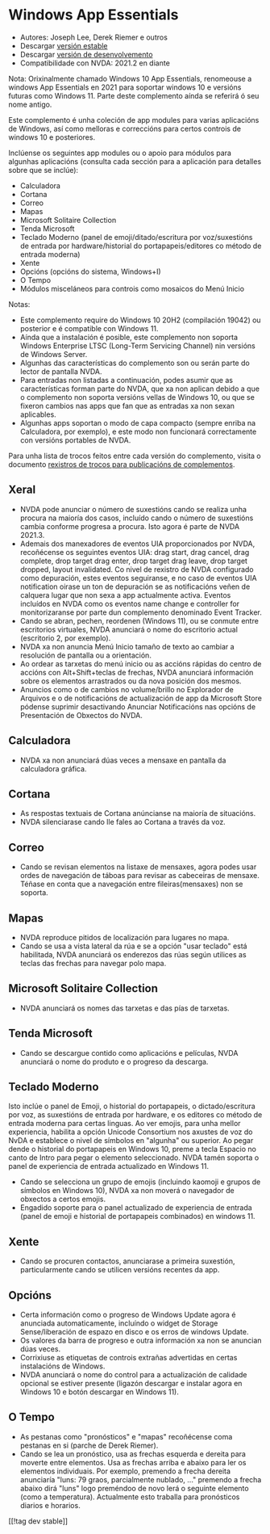 # Windows App Essentials #

* Autores: Joseph Lee, Derek Riemer e outros
* Descargar [versión estable][1]
* Descargar [versión de desenvolvemento][2]
* Compatibilidade con NVDA: 2021.2 en diante

Nota: Orixinalmente chamado Windows 10 App Essentials, renomeouse a windows
App Essentials en 2021 para soportar windows 10 e versións futuras como
Windows 11. Parte deste complemento aínda se referirá ó seu nome antigo.

Este complemento é unha coleción de app modules para varias aplicacións de
Windows, así como melloras e correccións para certos controis de windows 10
e posteriores.

Inclúense os seguintes app modules ou o apoio para módulos para algunhas
aplicacións (consulta cada sección para a aplicación para detalles sobre que
se inclúe):

* Calculadora
* Cortana
* Correo
* Mapas
* Microsoft Solitaire Collection
* Tenda Microsoft
* Teclado Moderno (panel de emoji/ditado/escritura por voz/suxestións de
  entrada por hardware/historial do portapapeis/editores co método de
  entrada moderna)
* Xente
* Opcións (opcións do sistema, Windows+I)
* O Tempo
* Módulos misceláneos para controis como mosaicos do Menú Inicio

Notas:

* Este complemento require do Windows 10 20H2 (compilación 19042) ou
  posterior e é compatible con Windows 11.
* Aínda que a instalación é posible, este complemento non soporta Windows
  Enterprise LTSC (Long-Term Servicing Channel) nin versións de Windows
  Server.
* Algunhas das características do complemento son ou serán parte do lector
  de pantalla NVDA.
* Para entradas non listadas a continuación, podes asumir que as
  características forman parte do NVDA, que xa non aplican debido a que o
  complemento non soporta versións vellas de Windows 10, ou que se fixeron
  cambios nas apps que fan que as entradas xa non sexan aplicables.
* Algunhas apps soportan o modo de capa compacto (sempre enriba na
  Calculadora, por exemplo), e este modo non funcionará correctamente con
  versións portables de NVDA.

Para unha lista de trocos feitos entre cada versión do complemento, visita o
documento [rexistros de trocos para publicacións de complementos][3].

## Xeral

* NVDA pode anunciar o número de suxestións cando se realiza unha procura na
  maioría dos casos, incluído cando o número de suxestións cambia conforme
  progresa a procura. Isto agora é parte de NVDA 2021.3.
* Ademais dos manexadores de eventos UIA proporcionados por NVDA,
  recoñécense os seguintes eventos UIA: drag start, drag cancel, drag
  complete, drop target drag enter, drop target drag leave, drop target
  dropped, layout invalidated. Co nivel de rexistro de NVDA configurado como
  depuración, estes eventos seguiranse, e no caso de eventos UIA
  notification oirase un ton de depuración se as notificacións veñen de
  calquera lugar que non sexa a app actualmente activa. Eventos incluídos en
  NVDA como os eventos name change e controller for monitorizaranse por
  parte dun complemento denominado Event Tracker.
* Cando se abran, pechen, reordenen (Windows 11), ou se conmute entre
  escritorios virtuales, NVDA anunciará o nome do escritorio actual
  (escritorio 2, por exemplo).
* NVDA xa non anuncia Menú Inicio tamaño de texto ao cambiar a resolución de
  pantalla ou a orientación.
* Ao ordear as tarxetas do menú inicio ou as accións rápidas do centro de
  accións con Alt+Shift+teclas de frechas, NVDA anunciará información sobre
  os elementos arrastrados ou da nova posición dos mesmos.
* Anuncios como o de cambios no volume/brillo no Explorador de Arquivos e o
  de notificacións de actualización de app da Microsoft Store pódense
  suprimir desactivando Anunciar Notificacións nas opcións de Presentación
  de Obxectos do NVDA.

## Calculadora

* NVDA xa non anunciará dúas veces a mensaxe en pantalla da calculadora
  gráfica.

## Cortana

* As respostas textuais de Cortana anúncianse na maioría de situacións.
* NVDA silenciarase cando lle fales ao Cortana a través da voz.

## Correo

* Cando se revisan elementos na listaxe de mensaxes, agora podes usar ordes
  de navegación de táboas para revisar as cabeceiras de mensaxe. Téñase en
  conta que a navegación entre fileiras(mensaxes) non se soporta.

## Mapas

* NVDA reproduce pitidos de localización para lugares no mapa.
* Cando se usa a vista lateral da rúa e se a opción "usar teclado" está
  habilitada, NVDA anunciará os enderezos das rúas según utilices as teclas
  das frechas para navegar polo mapa.

## Microsoft Solitaire Collection

* NVDA anunciará os nomes das tarxetas e das pías de tarxetas.

## Tenda Microsoft

* Cando se descargue contido como aplicacións e películas, NVDA anunciará o
  nome do produto e o progreso da descarga.

## Teclado Moderno

Isto inclúe o panel de Emoji, o historial do portapapeis, o
dictado/escritura por voz, as suxestións de entrada por hardware, e os
editores co método de entrada moderna para certas linguas. Ao ver emojis,
para unha mellor experiencia, habilita a opción Unicode Consortium nos
axustes de voz do NvDA e establece o nivel de símbolos en "algunha" ou
superior. Ao pegar dende o historial do portapapeis en Windows 10, preme a
tecla Espacio no canto de Intro para pegar o elemento seleccionado. NVDA
tamén soporta o panel de experiencia de entrada actualizado en Windows 11.

* Cando se selecciona un grupo de emojis (incluindo kaomoji e grupos de
  símbolos en Windows 10), NVDA xa non moverá o navegador de obxectos a
  certos emojis.
* Engadido soporte para o panel actualizado de experiencia de entrada (panel
  de emoji e historial de portapapeis combinados) en windows 11.

## Xente

* Cando se procuren contactos, anunciarase a primeira suxestión,
  particularmente cando se utilicen versións recentes da app.

## Opcións

* Certa información como o progreso de Windows Update agora é anunciada
  automaticamente, incluíndo o widget de Storage Sense/liberación de espazo
  en disco e os erros de windows Update.
* Os valores da barra de progreso e outra información xa non se anuncian
  dúas veces.
* Corrixiuse as etiquetas de controis extrañas advertidas en certas
  instalacións de Windows.
* NVDA anunciará o nome do control para a actualización de calidade opcional
  se estiver presente (ligazón descargar e instalar agora en Windows 10 e
  botón descargar en Windows 11).

## O Tempo

* As pestanas como "pronósticos" e "mapas" recoñécense coma pestanas en si
  (parche de Derek Riemer).
* Cando se lea un pronóstico, usa as frechas esquerda e dereita para moverte
  entre elementos. Usa as frechas arriba e abaixo para ler os elementos
  individuais. Por exemplo, premendo a frecha dereita anunciaría "luns: 79
  graos, parcialmente nublado, ..." premendo a frecha abaixo dirá "luns"
  logo preméndoo de novo lerá o seguinte elemento (como a
  temperatura). Actualmente esto traballa para pronósticos diarios e
  horarios.

[[!tag dev stable]]

[1]: https://addons.nvda-project.org/files/get.php?file=w10

[2]: https://addons.nvda-project.org/files/get.php?file=w10-dev

[3]: https://github.com/josephsl/wintenapps/wiki/w10changelog
